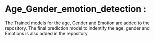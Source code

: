 # Age_Gender_emotion_detection :
The Trained models for the age, Gender and Emotion are added to the repository.
The final prediction model to indentify the age, gender and Emotions is also added in the repository.
